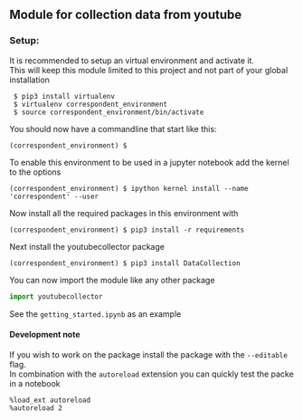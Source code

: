 ## Module for collection data from youtube

### Setup:

It is recommended to setup an virtual environment and activate it.  
This will keep this module limited to this project and not part of your global installation

```commandline
 $ pip3 install virtualenv
 $ virtualenv correspondent_environment
 $ source correspondent_environment/bin/activate
```

You should now have a commandline that start like this:

```commandline
(correspondent_environment) $
```

To enable this environment to be used in a jupyter notebook add the kernel to the options
```commandline
(correspondent_environment) $ ipython kernel install --name 'correspondent' --user
``` 

Now install all the required packages in this environment with
```commandline
(correspondent_environment) $ pip3 install -r requirements
```

Next install the youtubecollector package

```commandline
(correspondent_environment) $ pip3 install DataCollection
```

You can now import the module like any other package
```python
import youtubecollector
```

See the `getting_started.ipynb` as an example

#### Development note
If you wish to work on the package install the package with the `--editable` flag.  
In combination with the `autoreload` extension you can quickly test the packe in a notebook
```ipnbpython
%load_ext autoreload
%autoreload 2
```

